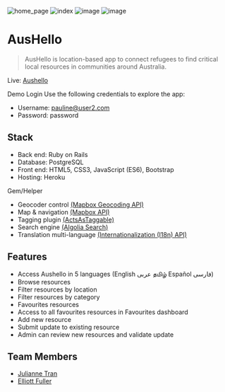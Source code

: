 ![home_page](https://user-images.githubusercontent.com/87069685/151294614-66c6d7d4-c865-49bf-adad-385554e07aba.png)
![index](https://user-images.githubusercontent.com/87069685/151294676-64790d52-4f47-406c-aad6-e122c2c7ac4f.png)
![image](https://user-images.githubusercontent.com/87069685/152911989-613db989-9b90-43e5-be16-1205ed491f18.png)
![image](https://user-images.githubusercontent.com/87069685/152912117-33b9f0e3-217b-44bb-8d94-aa377bcef42e.png)


# AusHello

> AusHello is location-based app to connect refugees to find critical local resources in communities around Australia.

Live: [Aushello](https://www.aushello.com)

Demo Login
Use the following credentials to explore the app:
- Username: pauline@user2.com
- Password: password

## Stack

- Back end: Ruby on Rails
- Database: PostgreSQL
- Front end: HTML5, CSS3, JavaScript (ES6), Bootstrap
- Hosting: Heroku

Gem/Helper
- Geocoder control [(Mapbox Geocoding API)](https://docs.mapbox.com/mapbox-gl-js/example/mapbox-gl-geocoder/)
- Map & navigation [(Mapbox API)](https://docs.mapbox.com/api/overview/)
- Tagging plugin [(ActsAsTaggable)](https://github.com/mbleigh/acts-as-taggable-on)
- Search engine [(Algolia Search)](https://www.algolia.com/doc/)
- Translation multi-language [(Internationalization (I18n) API)](https://guides.rubyonrails.org/i18n.html)

## Features

- Access Aushello in 5 languages (English عربى தமிழ் Español فارسی) 
- Browse resources
- Filter resources by location
- Filter resources by category
- Favourites resources
- Access to all favourites resources in Favourites dashboard
- Add new resource
- Submit update to existing resource
- Admin can review new resources and validate update

## Team Members

- [Julianne Tran](https://github.com/juliannetran)
- [Elliott Fuller](https://github.com/zanon1101)

